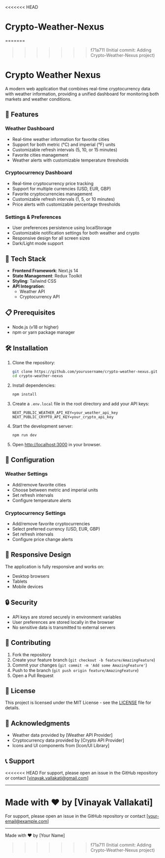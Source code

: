 <<<<<<< HEAD
# Crypto-Weather-Nexus
=======
>>>>>>> f71a711 (Initial commit: Adding Crypto-Weather-Nexus project)
# Crypto Weather Nexus

A modern web application that combines real-time cryptocurrency data with weather information, providing a unified dashboard for monitoring both markets and weather conditions.

## 🌟 Features

### Weather Dashboard

- Real-time weather information for favorite cities
- Support for both metric (°C) and imperial (°F) units
- Customizable refresh intervals (5, 10, or 15 minutes)
- Favorite cities management
- Weather alerts with customizable temperature thresholds

### Cryptocurrency Dashboard

- Real-time cryptocurrency price tracking
- Support for multiple currencies (USD, EUR, GBP)
- Favorite cryptocurrencies management
- Customizable refresh intervals (1, 5, or 10 minutes)
- Price alerts with customizable percentage thresholds

### Settings & Preferences

- User preferences persistence using localStorage
- Customizable notification settings for both weather and crypto
- Responsive design for all screen sizes
- Dark/Light mode support

## 🚀 Tech Stack

- **Frontend Framework**: Next.js 14
- **State Management**: Redux Toolkit
- **Styling**: Tailwind CSS
- **API Integration**:
  - Weather API
  - Cryptocurrency API

## 📋 Prerequisites

- Node.js (v18 or higher)
- npm or yarn package manager

## 🛠️ Installation

1. Clone the repository:

   ```bash
   git clone https://github.com/yourusername/crypto-weather-nexus.git
   cd crypto-weather-nexus
   ```

2. Install dependencies:

   ```bash
   npm install
   ```

3. Create a `.env.local` file in the root directory and add your API keys:

   ```
   NEXT_PUBLIC_WEATHER_API_KEY=your_weather_api_key
   NEXT_PUBLIC_CRYPTO_API_KEY=your_crypto_api_key
   ```

4. Start the development server:

   ```bash
   npm run dev
   ```

5. Open [http://localhost:3000](http://localhost:3000) in your browser.

## 🔧 Configuration

### Weather Settings

- Add/remove favorite cities
- Choose between metric and imperial units
- Set refresh intervals
- Configure temperature alerts

### Cryptocurrency Settings

- Add/remove favorite cryptocurrencies
- Select preferred currency (USD, EUR, GBP)
- Set refresh intervals
- Configure price change alerts

## 📱 Responsive Design

The application is fully responsive and works on:

- Desktop browsers
- Tablets
- Mobile devices

## 🔒 Security

- API keys are stored securely in environment variables
- User preferences are stored locally in the browser
- No sensitive data is transmitted to external servers

## 🤝 Contributing

1. Fork the repository
2. Create your feature branch (`git checkout -b feature/AmazingFeature`)
3. Commit your changes (`git commit -m 'Add some AmazingFeature'`)
4. Push to the branch (`git push origin feature/AmazingFeature`)
5. Open a Pull Request

## 📄 License

This project is licensed under the MIT License - see the [LICENSE](LICENSE) file for details.

## 🙏 Acknowledgments

- Weather data provided by [Weather API Provider]
- Cryptocurrency data provided by [Crypto API Provider]
- Icons and UI components from [Icon/UI Library]

## 📞 Support

<<<<<<< HEAD
For support, please open an issue in the GitHub repository or contact [vinayak.vallakati@gmail.com]

---

Made with ❤️ by [Vinayak Vallakati]
=======
For support, please open an issue in the GitHub repository or contact [your-email@example.com]

---

Made with ❤️ by [Your Name]
>>>>>>> f71a711 (Initial commit: Adding Crypto-Weather-Nexus project)
